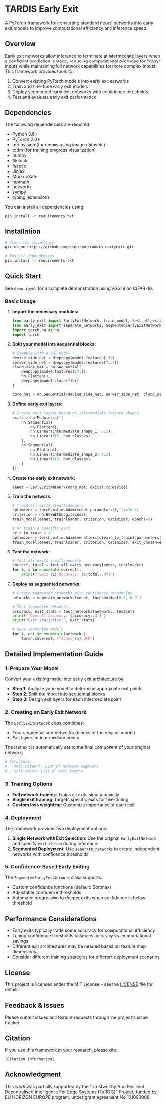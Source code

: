 # TARDIS Early Exit

A PyTorch framework for converting standard neural networks into early exit models to improve computational efficiency and inference speed.

## Overview

Early exit networks allow inference to terminate at intermediate layers when a confident prediction is made, reducing computational overhead for "easy" inputs while maintaining full network capabilities for more complex inputs. This framework provides tools to:

1. Convert existing PyTorch models into early exit networks
2. Train and fine-tune early exit models
3. Deploy segmented early exit networks with confidence thresholds
4. Test and evaluate early exit performance

## Dependencies

The following dependencies are required:
- Python 3.6+
- PyTorch 2.0+
- torchvision (for demos using image datasets)
- tqdm (for training progress visualization)
- numpy
- filelock
- fsspec
- Jinja2
- MarkupSafe
- mpmath
- networkx
- sympy
- typing_extensions

You can install all dependencies using:
```
pip install -r requirements.txt
```

## Installation

```bash
# Clone the repository
git clone https://github.com/username/TARDIS-EarlyExit.git

# Install dependencies
pip install -r requirements.txt
```

## Quick Start

See `demo.ipynb` for a complete demonstration using VGG19 on CIFAR-10.

### Basic Usage

1. **Import the necessary modules:**
   ```python
   from early_exit import EarlyExitNetwork, train_model, test_all_exits_accuracy
   from early_exit import seperate_networks, SegmentedEarlyExitNetwork, test_networks
   import torch.nn as nn
   import torch
   ```

2. **Split your model into sequential blocks:**
   ```python
   # Example with a VGG model
   device_side_net = deepcopy(model.features[:7])
   server_side_net = deepcopy(model.features[7:17])
   cloud_side_net = nn.Sequential(
       deepcopy(model.features[17:]),
       nn.Flatten(),
       deepcopy(model.classifier)
   )
   
   core_net = nn.Sequential(device_side_net, server_side_net, cloud_side_net)
   ```

3. **Define early exit layers:**
   ```python
   # Create exit layers based on intermediate feature shapes
   exits = nn.ModuleList([
       nn.Sequential(
           nn.Flatten(),
           nn.Linear(intermediate_shape_1, 512),
           nn.Linear(512, num_classes)
       ),
       nn.Sequential(
           nn.Flatten(),
           nn.Linear(intermediate_shape_2, 512),
           nn.Linear(512, num_classes)
       )
   ])
   ```

4. **Create the early exit network:**
   ```python
   eenet = EarlyExitNetwork(core_net, exits).to(device)
   ```

5. **Train the network:**
   ```python
   # Train all exits simultaneously
   optimizer = torch.optim.Adam(eenet.parameters(), lr=1e-4)
   criterion = nn.BCEWithLogitsLoss()
   train_model(eenet, trainloader, criterion, optimizer, epochs=5)
   
   # Or train a specific exit
   exit_to_train = 0
   optimizer = torch.optim.Adam(eenet.exits[exit_to_train].parameters(), lr=1e-4)
   train_model(eenet, trainloader, criterion, optimizer, exit_chosen=exit_to_train)
   ```

6. **Test the network:**
   ```python
   # Test all exits simultaneously
   correct, total = test_all_exits_accuracy(eenet, testloader)
   for i, c in enumerate(correct):
       print(f"Exit {i} accuracy: {c/total:.4f}")
   ```

7. **Deploy as segmented networks:**
   ```python
   # Create segmented networks with confidence thresholds
   networks = seperate_networks(eenet, thresholds=[0.9, 0.9])
   
   # Test segmented networks
   accuracy, exit_stats = test_networks(networks, testset)
   print(f"Overall accuracy: {accuracy:.4f}")
   print("Exit statistics:", exit_stats)
   
   # Save segmented models
   for i, net in enumerate(networks):
       torch.save(net, f"model_{i}.pth")
   ```

## Detailed Implementation Guide

### 1. Prepare Your Model

Convert your existing model into early exit architecture by:

- **Step 1**: Analyze your model to determine appropriate exit points
- **Step 2**: Split the model into sequential blocks
- **Step 3**: Design exit layers for each intermediate point

### 2. Creating an Early Exit Network

The `EarlyExitNetwork` class combines:
- Your sequential sub-networks (blocks of the original model)
- Exit layers at intermediate points

The last exit is automatically set to the final component of your original network.

```python
# Structure:
# - self.network: List of network segments
# - self.exits: List of exit layers
```

### 3. Training Options

- **Full network training**: Trains all exits simultaneously
- **Single exit training**: Targets specific exits for fine-tuning
- **Custom loss weighting**: Customize importance of each exit

### 4. Deployment

The framework provides two deployment options:

1. **Single Network with Exit Selection**: Use the original `EarlyExitNetwork` and specify `exit_chosen` during inference
2. **Segmented Deployment**: Use `seperate_networks` to create independent networks with confidence thresholds

### 5. Confidence-Based Early Exiting

The `SegmentedEarlyExitNetwork` class supports:
- Custom confidence functions (default: Softmax)
- Adjustable confidence thresholds
- Automatic progression to deeper exits when confidence is below threshold

## Performance Considerations

- Early exits typically trade some accuracy for computational efficiency
- Tuning confidence thresholds balances accuracy vs. computational savings
- Different exit architectures may be needed based on feature map dimensions
- Consider different training strategies for different deployment scenarios

## License

This project is licensed under the MIT License - see the [LICENSE](LICENSE) file for details.

## Feedback & Issues

Please submit issues and feature requests through the project's issue tracker.

## Citation

If you use this framework in your research, please cite:

```
[Citation information]
```

## Acknowledgment

This work was partially supported by the "Trustworthy And Resilient Decentralised Intelligence For Edge Systems (TaRDIS)" Project, funded by EU HORIZON EUROPE program, under grant agreement No 101093006.


